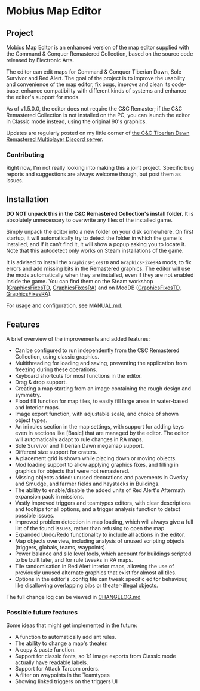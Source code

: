 ﻿# Mobius Map Editor

## Project

Mobius Map Editor is an enhanced version of the map editor supplied with the Command & Conquer Remastered Collection, based on the source code released by Electronic Arts.

The editor can edit maps for Command & Conquer Tiberian Dawn, Sole Survivor and Red Alert. The goal of the project is to improve the usability and convenience of the map editor, fix bugs, improve and clean its code-base, enhance compatibility with different kinds of systems and enhance the editor's support for mods.

As of v1.5.0.0, the editor does not require the C&C Remaster; if the C&C Remastered Collection is not installed on the PC, you can launch the editor in Classic mode instead, using the original 90's graphics.

Updates are regularly posted on my little corner of [the C&C Tiberian Dawn Remastered Multiplayer Discord server](https://discord.gg/m4wcAZd).

### Contributing

Right now, I'm not really looking into making this a joint project. Specific bug reports and suggestions are always welcome though, but post them as issues.

## Installation

**DO NOT unpack this in the C&C Remastered Collection's install folder.** It is absolutely unnecessary to overwrite any files of the installed game.

Simply unpack the editor into a new folder on your disk somewhere. On first startup, it will automatically try to detect the folder in which the game is installed, and if it can't find it, it will show a popup asking you to locate it. Note that this autodetect only works on Steam installations of the game.

It is advised to install the `GraphicsFixesTD` and `GraphicsFixesRA` mods, to fix errors and add missing bits in the Remastered graphics. The editor will use the mods automatically when they are installed, even if they are not enabled inside the game. You can find them on the Steam workshop ([GraphicsFixesTD](https://steamcommunity.com/sharedfiles/filedetails/?id=2844969675), [GraphicsFixesRA](https://steamcommunity.com/sharedfiles/filedetails/?id=2978875641)) and on ModDB ([GraphicsFixesTD](https://www.moddb.com/games/command-conquer-remastered/addons/graphicsfixestd), [GraphicsFixesRA](https://www.moddb.com/games/cc-red-alert-remastered/addons/graphicsfixesra)).

For usage and configuration, see [MANUAL.md](MANUAL.md).

## Features

A brief overview of the improvements and added features:

* Can be configured to run independently from the C&C Remastered Collection, using classic graphics.
* Multithreading for loading and saving, preventing the application from freezing during these operations.
* Keyboard shortcuts for most functions in the editor.
* Drag & drop support.
* Creating a map starting from an image containing the rough design and symmetry.
* Flood fill function for map tiles, to easily fill large areas in water-based and Interior maps.
* Image export function, with adjustable scale, and choice of shown object types.
* An ini rules section in the map settings, with support for adding keys even in sections like [Basic] that are managed by the editor. The editor will automatically adapt to rule changes in RA maps.
* Sole Survivor and Tiberian Dawn megamap support.
* Different size support for craters.
* A placement grid is shown while placing down or moving objects.
* Mod loading support to allow applying graphics fixes, and filling in graphics for objects that were not remastered.
* Missing objects added: unused decorations and pavements in Overlay and Smudge, and farmer fields and haystacks in Buildings.
* The ability to enable/disable the added units of Red Alert's Aftermath expansion pack in missions.
* Vastly improved triggers and teamtypes editors, with clear descriptions and tooltips for all options, and a trigger analysis function to detect possible issues.
* Improved problem detection in map loading, which will always give a full list of the found issues, rather than refusing to open the map.
* Expanded Undo/Redo functionality to include all actions in the editor.
* Map objects overview, including analysis of unused scripting objects (triggers, globals, teams, waypoints).
* Power balance and silo level tools, which account for buildings scripted to be built later, and for rule tweaks in RA maps.
* Tile randomisation in Red Alert interior maps, allowing the use of previously unused alternate graphics that exist for almost all tiles.
* Options in the editor's .config file can tweak specific editor behaviour, like disallowing overlapping bibs or theater-illegal objects.

The full change log can be viewed in [CHANGELOG.md](CHANGELOG.md)

### Possible future features

Some ideas that might get implemented in the future:

* A function to automatically add ant rules.
* The ability to change a map's theater.
* A copy & paste function.
* Support for classic fonts, so 1:1 image exports from Classic mode actually have readable labels.
* Support for Attack Tarcom orders.
* A filter on waypoints in the Teamtypes
* Showing linked triggers on the triggers UI
